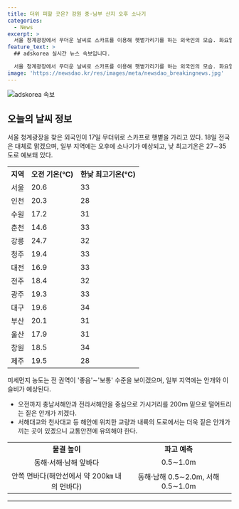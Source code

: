 ```yaml
---
title: 더위 피할 곳은? 강원 중·남부 산지 오후 소나기
categories:
  - News
excerpt: >
  서울 청계광장에서 무더운 날씨로 스카프를 이용해 햇볕가리기를 하는 외국인의 모습. 화요일인 18일은 전국이 대체로 맑을 전망이며, 강원과 경북 일부 지역에는 오후 소나기가 예상됨. 기온은 27∼35도로 높겠으며, 미세먼지 농도는 '좋음'∼'보통' 수준을 보이겠다. 충남서해안과 전라서해안을 중심으로 안개가 짙게 끼고 이슬비가 내릴 것으로 예상되니 교통안전에 유의해야 함. 바다의 물결은 동해·서해·남해 앞바다에서 0.5∼1.0m로 일 것으로 전망된다.
feature_text: >
  ## adskorea 실시간 뉴스 속보입니다.

  서울 청계광장에서 무더운 날씨로 스카프를 이용해 햇볕가리기를 하는 외국인의 모습. 화요일인 18일은 전국이 대체로 맑을 전망이며, 강원과 경북 일부 지역에는 오후 소나기가 예상됨. 기온은 27∼35도로 높겠으며, 미세먼지 농도는 '좋음'∼'보통' 수준을 보이겠다. 충남서해안과 전라서해안을 중심으로 안개가 짙게 끼고 이슬비가 내릴 것으로 예상되니 교통안전에 유의해야 함. 바다의 물결은 동해·서해·남해 앞바다에서 0.5∼1.0m로 일 것으로 전망된다.
image: 'https://newsdao.kr/res/images/meta/newsdao_breakingnews.jpg'
---
```


<p><img src="https://newsdao.kr/res/images/meta/newsdao_breakingnews.jpg" alt="adskorea 속보" /></p>

<h2 data-ke-size="size26">오늘의 날씨 정보</h2>

<p data-ke-size="size16">서울 청계광장을 찾은 외국인이 17일 무더위로 스카프로 햇볕을 가리고 있다. 18일 전국은 대체로 맑겠으며, 일부 지역에는 오후에 소나기가 예상되고, 낮 최고기온은 27∼35도로 예보돼 있다.</p>

<table>
  <tr>
    <th>지역</th>
    <th>오전 기온(℃)</th>
    <th>한낮 최고기온(℃)</th>
  </tr>
  <tr>
    <td>서울</td>
    <td>20.6</td>
    <td>33</td>
  </tr>
  <tr>
    <td>인천</td>
    <td>20.3</td>
    <td>28</td>
  </tr>
  <tr>
    <td>수원</td>
    <td>17.2</td>
    <td>31</td>
  </tr>
  <tr>
    <td>춘천</td>
    <td>14.6</td>
    <td>33</td>
  </tr>
  <tr>
    <td>강릉</td>
    <td>24.7</td>
    <td>32</td>
  </tr>
  <tr>
    <td>청주</td>
    <td>19.4</td>
    <td>33</td>
  </tr>
  <tr>
    <td>대전</td>
    <td>16.9</td>
    <td>33</td>
  </tr>
  <tr>
    <td>전주</td>
    <td>18.4</td>
    <td>32</td>
  </tr>
  <tr>
    <td>광주</td>
    <td>19.3</td>
    <td>33</td>
  </tr>
  <tr>
    <td>대구</td>
    <td>19.6</td>
    <td>34</td>
  </tr>
  <tr>
    <td>부산</td>
    <td>20.1</td>
    <td>31</td>
  </tr>
  <tr>
    <td>울산</td>
    <td>17.9</td>
    <td>31</td>
  </tr>
  <tr>
    <td>창원</td>
    <td>18.5</td>
    <td>34</td>
  </tr>
  <tr>
    <td>제주</td>
    <td>19.5</td>
    <td>28</td>
  </tr>
</table>

<p data-ke-size="size16">미세먼지 농도는 전 권역이 '좋음'∼'보통' 수준을 보이겠으며, 일부 지역에는 안개와 이슬비가 예상된다.</p>

<ul>
  <li data-ke-size="size16">오전까지 충남서해안과 전라서해안을 중심으로 가시거리를 200ｍ 밑으로 떨어트리는 짙은 안개가 끼겠다.</li>
  <li data-ke-size="size16">서해대교와 천사대교 등 해안에 위치한 교량과 내륙의 도로에서는 더욱 짙은 안개가 끼는 곳이 있겠으니 교통안전에 유의해야 한다.</li>
</ul>

<table>
  <tr>
    <td style="text-align: center; height: 17px;"><b>물결 높이</b></td>
    <td style="text-align: center; height: 17px;"><b>파고 예측</b></td>
  </tr>
  <tr>
    <td style="text-align: center; height: 17px;">동해·서해·남해 앞바다</td>
    <td style="text-align: center; height: 17px;">0.5∼1.0m</td>
  </tr>
  <tr>
    <td style="text-align: center; height: 17px;">안쪽 먼바다(해안선에서 약 200㎞ 내의 먼바다)</td>
    <td style="text-align: center; height: 17px;">동해·남해 0.5∼2.0m, 서해 0.5∼1.0m</td>
  </tr>
</table>

<hr>

